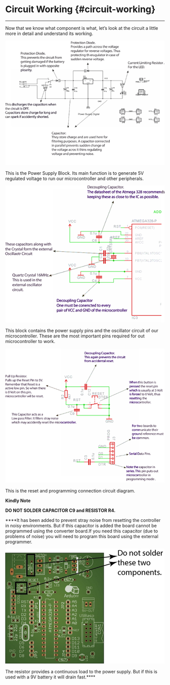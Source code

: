 # Circuit Working {#circuit-working}
---

Now that we know what component is what, let’s look at the circuit a little more in detail and understand its working.

![](assets/picture_157.png)

This is the Power Supply Block. Its main function is to generate 5V regulated voltage to run our microcontroller and other peripherals.

![](assets/picture_183.png)

This block contains the power supply pins and the oscillator circuit of our microcontroller. These are the most important pins required for out microcontroller to work.

![](assets/picture_184.png)

This is the reset and programming connection circuit diagram.

**Kindly Note**

**DO NOT SOLDER CAPACITOR C9 and RESISTOR R4.**

****It has been added to prevent stray noise from resetting the controller in noisy environments. But if this capacitor is added the board cannot be programmed using the converter board.If you need this capacitor (due to problems of noise) you will need to program this board using the external programmer.

![](assets/picture_223.jpg)

The resistor provides a continuous load to the power supply. But if this is used with a 9V battery it will drain fast.****
